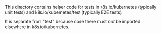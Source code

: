 This directory contains helper code for tests in k8s.io/kubernetes (typically
unit tests) and k8s.io/kubernetes/test (typically E2E tests).

It is separate from "test" because code there must *not* be imported elsewhere
in k8s.io/kubernetes.



